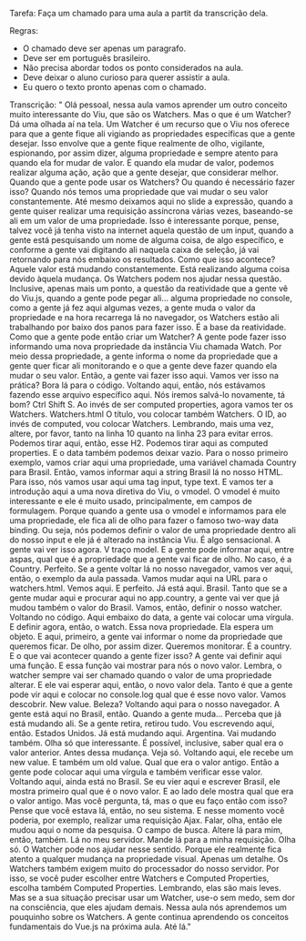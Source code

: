 Tarefa: Faça um chamado para uma aula a partit da transcrição dela.

Regras:
- O chamado deve ser apenas um paragrafo.
- Deve ser em português brasileiro.
- Não precisa abordar todos os ponto considerados na aula.
- Deve deixar o aluno curioso para querer assistir a aula.
- Eu quero o texto pronto apenas com o chamado.

Transcrição: " Olá pessoal, nessa aula vamos aprender um outro conceito muito interessante do Viu, que são os Watchers. Mas o que é um Watcher? Dá uma olhada aí na tela. Um Watcher é um recurso que o Viu nos oferece para que a gente fique ali vigiando as propriedades específicas que a gente desejar. Isso envolve que a gente fique realmente de olho, vigilante, espionando, por assim dizer, alguma propriedade e sempre atento para quando ela for mudar de valor. E quando ela mudar de valor, podemos realizar alguma ação, ação que a gente desejar, que considerar melhor. Quando que a gente pode usar os Watchers? Ou quando é necessário fazer isso? Quando nós temos uma propriedade que vai mudar o seu valor constantemente. Até mesmo deixamos aqui no slide a expressão, quando a gente quiser realizar uma requisição assíncrona várias vezes, baseando-se ali em um valor de uma propriedade. Isso é interessante porque, pense, talvez você já tenha visto na internet aquela questão de um input, quando a gente está pesquisando um nome de alguma coisa, de algo específico, e conforme a gente vai digitando ali naquela caixa de seleção, já vai retornando para nós embaixo os resultados. Como que isso acontece? Aquele valor está mudando constantemente. Está realizando alguma coisa devido àquela mudança. Os Watchers podem nos ajudar nessa questão. Inclusive, apenas mais um ponto, a questão da reatividade que a gente vê do Viu.js, quando a gente pode pegar ali... alguma propriedade no console, como a gente já fez aqui algumas vezes, a gente muda o valor da propriedade e na hora recarrega lá no navegador, os Watchers estão ali trabalhando por baixo dos panos para fazer isso. É a base da reatividade. Como que a gente pode então criar um Watcher? A gente pode fazer isso informando uma nova propriedade da instância Viu chamada Watch. Por meio dessa propriedade, a gente informa o nome da propriedade que a gente quer ficar ali monitorando e o que a gente deve fazer quando ela mudar o seu valor. Então, a gente vai fazer isso aqui. Vamos ver isso na prática? Bora lá para o código. Voltando aqui, então, nós estávamos fazendo esse arquivo específico aqui. Nós iremos salvá-lo novamente, tá bom? Ctrl Shift S. Ao invés de ser computed properties, agora vamos ter os Watchers. Watchers.html O título, vou colocar também Watchers. O ID, ao invés de computed, vou colocar Watchers. Lembrando, mais uma vez, altere, por favor, tanto na linha 10 quanto na linha 23 para evitar erros. Podemos tirar aqui, então, esse H2. Podemos tirar aqui as computed properties. E o data também podemos deixar vazio. Para o nosso primeiro exemplo, vamos criar aqui uma propriedade, uma variável chamada Country para Brasil. Então, vamos informar aqui a string Brasil lá no nosso HTML. Para isso, nós vamos usar aqui uma tag input, type text. E vamos ter a introdução aqui a uma nova diretiva do Viu, o vmodel. O vmodel é muito interessante e ele é muito usado, principalmente, em campos de formulagem. Porque quando a gente usa o vmodel e informamos para ele uma propriedade, ele fica ali de olho para fazer o famoso two-way data binding. Ou seja, nós podemos definir o valor de uma propriedade dentro ali do nosso input e ele já é alterado na instância Viu. É algo sensacional. A gente vai ver isso agora. V traço model. E a gente pode informar aqui, entre aspas, qual que é a propriedade que a gente vai ficar de olho. No caso, é a Country. Perfeito. Se a gente voltar lá no nosso navegador, vamos ver aqui, então, o exemplo da aula passada. Vamos mudar aqui na URL para o watchers.html. Vemos aqui. E perfeito. Já está aqui. Brasil. Tanto que se a gente mudar aqui e procurar aqui no app.country, a gente vai ver que já mudou também o valor do Brasil. Vamos, então, definir o nosso watcher. Voltando no código. Aqui embaixo do data, a gente vai colocar uma vírgula. E definir agora, então, o watch. Essa nova propriedade. Ela espera um objeto. E aqui, primeiro, a gente vai informar o nome da propriedade que queremos ficar. De olho, por assim dizer. Queremos monitorar. É a country. E o que vai acontecer quando a gente fizer isso? A gente vai definir aqui uma função. E essa função vai mostrar para nós o novo valor. Lembra, o watcher sempre vai ser chamado quando o valor de uma propriedade alterar. E ele vai esperar aqui, então, o novo valor dela. Tanto é que a gente pode vir aqui e colocar no console.log qual que é esse novo valor. Vamos descobrir. New value. Beleza? Voltando aqui para o nosso navegador. A gente está aqui no Brasil, então. Quando a gente muda... Perceba que já está mudando ali. Se a gente retira, retirou tudo. Vou escrevendo aqui, então. Estados Unidos. Já está mudando aqui. Argentina. Vai mudando também. Olha só que interessante. É possível, inclusive, saber qual era o valor anterior. Antes dessa mudança. Veja só. Voltando aqui, ele recebe um new value. E também um old value. Qual que era o valor antigo. Então a gente pode colocar aqui uma vírgula e também verificar esse valor. Voltando aqui, ainda está no Brasil. Se eu vier aqui e escrever Brasil, ele mostra primeiro qual que é o novo valor. E ao lado dele mostra qual que era o valor antigo. Mas você pergunta, tá, mas o que eu faço então com isso? Pense que você estava lá, então, no seu sistema. E nesse momento você poderia, por exemplo, realizar uma requisição Ajax. Falar, olha, então ele mudou aqui o nome da pesquisa. O campo de busca. Altere lá para mim, então, também. Lá no meu servidor. Mande lá para a minha requisição. Olha só. O Watcher pode nos ajudar nesse sentido. Porque ele realmente fica atento a qualquer mudança na propriedade visual. Apenas um detalhe. Os Watchers também exigem muito do processador do nosso servidor. Por isso, se você puder escolher entre Watchers e Computed Properties, escolha também Computed Properties. Lembrando, elas são mais leves. Mas se a sua situação precisar usar um Watcher, use-o sem medo, sem dor na consciência, que eles ajudam demais. Nessa aula nós aprendemos um pouquinho sobre os Watchers. A gente continua aprendendo os conceitos fundamentais do Vue.js na próxima aula. Até lá."
